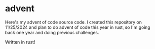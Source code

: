 # advent
Here's my advent of code source code. I created this repository on 11/25/2024 and plan to do advent of code this year in rust, so I'm going back one year and doing previous challenges.

Written in rust!

